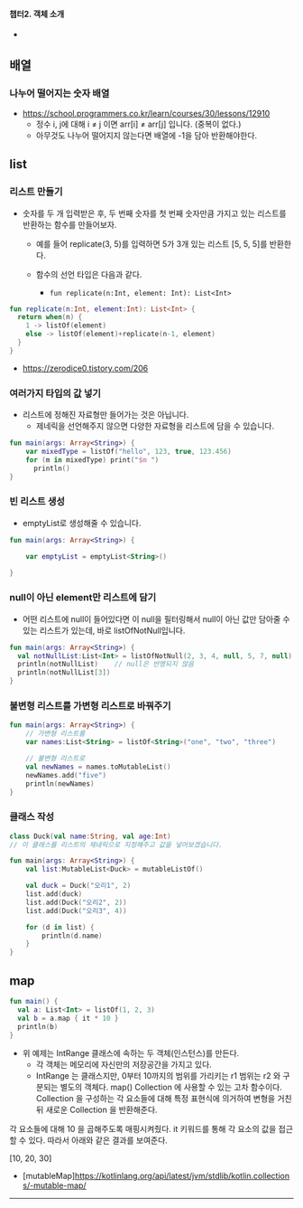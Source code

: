 #### 챕터2. 객체 소개
- 


## 배열

### 나누어 떨어지는 숫자 배열
- https://school.programmers.co.kr/learn/courses/30/lessons/12910
  - 정수 i, j에 대해 i ≠ j 이면 arr[i] ≠ arr[j] 입니다. (중복이 없다.)
  - 아무것도 나누어 떨어지지 않는다면 배열에 -1을 담아 반환해야한다.



## list

### 리스트 만들기
- 숫자를 두 개 입력받은 후, 두 번째 숫자를 첫 번째 숫자만큼 가지고 있는 리스트를 반환하는 함수를 만들어보자.
  - 예를 들어 replicate(3, 5)를 입력하면 5가 3개 있는 리스트 [5, 5, 5]를 반환한다.
  - 함수의 선언 타입은 다음과 같다.
  
    - `fun replicate(n:Int, element: Int): List<Int>`
```kotlin
fun replicate(n:Int, element:Int): List<Int> {
  return when(n) {
    1 -> listOf(element)
    else -> listOf(element)+replicate(n-1, element)
  }
}
```
- https://zerodice0.tistory.com/206

### 여러가지 타입의 값 넣기
- 리스트에 정해진 자료형만 들어가는 것은 아닙니다.
  - 제네릭을 선언해주지 않으면 다양한 자료형을 리스트에 담을 수 있습니다.
```kotlin
fun main(args: Array<String>) {
    var mixedType = listOf("hello", 123, true, 123.456)
    for (m in mixedType) print("$m ")
      println()
}
```

### 빈 리스트 생성
- emptyList로 생성해줄 수 있습니다.
```kotlin
fun main(args: Array<String>) {

    var emptyList = emptyList<String>()

}
```

### null이 아닌 element만 리스트에 담기
- 어떤 리스트에 null이 들어있다면 이 null을 필터링해서 null이 아닌 값만 담아줄 수 있는 리스트가 있는데, 바로 listOfNotNull입니다.
```kotlin
fun main(args: Array<String>) {
  val notNullList:List<Int> = listOfNotNull(2, 3, 4, null, 5, 7, null)    //이라면
  println(notNullList)    // null은 반영되지 않음
  println(notNullList[3])
}
```

### 불변형 리스트를 가변형 리스트로 바꿔주기
```kotlin
fun main(args: Array<String>) {
    // 가변형 리스트를
    var names:List<String> = listOf<String>("one", "two", "three")

    // 불변형 리스트로
    val newNames = names.toMutableList()
    newNames.add("five")
    println(newNames)
}
```

### 클래스 작성
```kotlin
class Duck(val name:String, val age:Int)
// 이 클래스를 리스트의 제네릭으로 지정해주고 값을 넣어보겠습니다.

fun main(args: Array<String>) {
    val list:MutableList<Duck> = mutableListOf()

    val duck = Duck("오리1", 2)
    list.add(duck)
    list.add(Duck("오리2", 2))
    list.add(Duck("오리3", 4))

    for (d in list) {
        println(d.name)
    }
}
```



## map
```kotlin
fun main() {
  val a: List<Int> = listOf(1, 2, 3)
  val b = a.map { it * 10 }
  println(b)
}
```
- 위 예제는 IntRange 클래스에 속하는 두 객체(인스턴스)를 만든다.
  - 각 객체는 메모리에 자신만의 저장공간을 가지고 있다.
  - IntRange 는 클래스지만, 0부터 10까지의 범위를 가리키는 r1 범위는 r2 와 구분되는 별도의 객체다.
    map()
    Collection 에 사용할 수 있는 고차 함수이다. Collection 을 구성하는 각 요소들에 대해 특정 표현식에 의거하여 변형을 거친 뒤 새로운 Collection 을 반환해준다.

각 요소들에 대해 10 을 곱해주도록 매핑시켜줬다. it 키워드를 통해 각 요소의 값을 접근할 수 있다. 따라서 아래와 같은 결과를 보여준다.

[10, 20, 30]
- [mutableMap]https://kotlinlang.org/api/latest/jvm/stdlib/kotlin.collections/-mutable-map/


***


